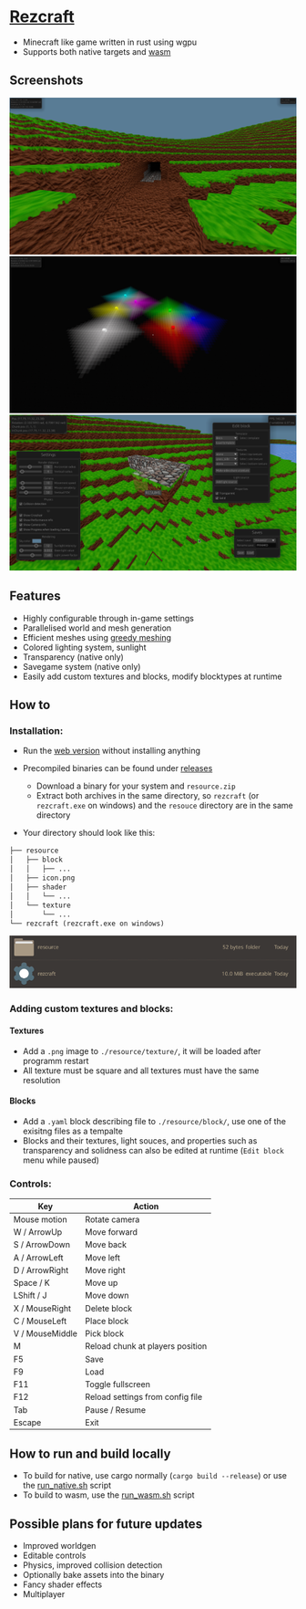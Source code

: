 # [Rezcraft](https://shapur1234.github.io/Rezcraft-Demo/ "Link to web version (mobile controls not supported)")

* Minecraft like game written in rust using wgpu
* Supports both native targets and [wasm](https://en.wikipedia.org/wiki/WebAssembly)

## Screenshots

![Sunlight](/screenshot/2.png?raw=true "Sunlight")
![Lighting](/screenshot/3.png?raw=true "Lighting")
![UI](/screenshot/4.png?raw=true "UI")

## Features

* Highly configurable through in-game settings
* Parallelised world and mesh generation
* Efficient meshes using [greedy meshing](https://0fps.net/2012/06/30/meshing-in-a-minecraft-game/)
* Colored lighting system, sunlight
* Transparency (native only)
* Savegame system (native only)
* Easily add custom textures and blocks, modify blocktypes at runtime

## How to

### Installation: 

* Run the [web version](https://shapur1234.github.io/Rezcraft-Demo/ "Link to web version (mobile controls not supported)") without installing anything
* Precompiled binaries can be found under [releases](https://github.com/Shapur1234/Rezcraft/releases)
  * Download a binary for your system and `resource.zip`
  * Extract both archives in the same directory, so `rezcraft` (or `rezcraft.exe` on windows) and the `resouce` directory are in the same directory

* Your directory should look like this: 
```
├── resource
│   ├── block
│   │   ├── ...
│   ├── icon.png
│   ├── shader
│   │   └── ...
│   └── texture
│       └── ...
└── rezcraft (rezcraft.exe on windows)
```
![Directory](/screenshot/directory_strucutre.png?raw=true "Directory")

### Adding custom textures and blocks: 

#### Textures

* Add a `.png` image to `./resource/texture/`, it will be loaded after programm restart
* All texture must be square and all textures must have the same resolution

#### Blocks

* Add a `.yaml` block describing file to `./resource/block/`, use one of the exisitng files as a tempalte
* Blocks and their textures, light souces, and properties such as transparency and solidness can also be edited at runtime (`Edit block` menu while paused) 

### Controls:

| Key             | Action                           |
| --------------- | -------------------------------- |
| Mouse motion    | Rotate camera                    |
| W / ArrowUp     | Move forward                     |
| S / ArrowDown   | Move back                        |
| A / ArrowLeft   | Move left                        |
| D / ArrowRight  | Move right                       |
| Space / K       | Move up                          |
| LShift / J      | Move down                        |
| X / MouseRight  | Delete block                     |
| C / MouseLeft   | Place block                      |
| V / MouseMiddle | Pick block                       |
| M               | Reload chunk at players position |
| F5              | Save                             |
| F9              | Load                             |
| F11             | Toggle fullscreen                |
| F12             | Reload settings from config file |
| Tab             | Pause / Resume                   |
| Escape          | Exit                             |

## How to run and build locally

* To build for native, use cargo normally (`cargo build --release`) or use the [run_native.sh](/script/run_native.sh) script
* To build to wasm, use the [run_wasm.sh](/script/run_wasm.sh) script

## Possible plans for future updates

* Improved worldgen
* Editable controls
* Physics, improved collision detection
* Optionally bake assets into the binary
* Fancy shader effects
* Multiplayer
